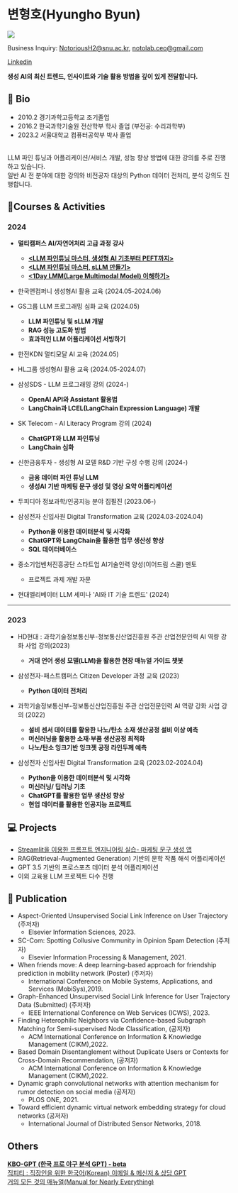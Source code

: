 # 변형호(Hyungho Byun) 





![](https://komarev.com/ghpvc/?username=NotoriousH2)


Business Inquiry: NotoriousH2@snu.ac.kr, notolab.ceo@gmail.com



[Linkedin](https://www.linkedin.com/in/hyungho-byun-6b2588224/)


**생성 AI의 최신 트렌드, 인사이트와 기술 활용 방법을 깊이 있게 전달합니다.**

## 📘 Bio

- 2010.2 경기과학고등학교 조기졸업
- 2016.2 한국과학기술원 전산학부 학사 졸업 (부전공: 수리과학부)
- 2023.2 서울대학교 컴퓨터공학부 박사 졸업
<br>
LLM 파인 튜닝과 어플리케이션/서비스 개발, 성능 향상 방법에 대한 강의를 주로 진행하고 있습니다.      <br>
일반 AI 전 분야에 대한 강의와 비전공자 대상의 Python 데이터 전처리, 분석 강의도 진행합니다.      <br>

## 🎒Courses & Activities

### 2024
- **멀티캠퍼스 AI/자연어처리 고급 과정 강사**
    - **[<LLM 파인튜닝 마스터, 생성형 AI 기초부터 PEFT까지>](https://www.multicampus.com/em/enrolment/courseDetai?p_menu=NzUjU1VC&p_gubun=Qw==&dxLanYn=N&corsCd=FA013V&corsYr=2024&corsDgrCd=10106)**
    - **[<LLM 파인튜닝 마스터, sLLM 만들기>](https://www.multicampus.com/em/enrolment/courseDetai?p_menu=NzUjU1VC&p_gubun=Qw==&dxLanYn=N&corsCd=FA014B&corsYr=2024&corsDgrCd=10101)**
    - **[<1Day LMM(Large Multimodal Model) 이해하기>](https://www.multicampus.com/em/enrolment/courseDetai?p_menu=NzUjU1VC&p_gubun=Qw==&dxLanYn=N&corsCd=FA013U&corsYr=2024&corsDgrCd=10101)**

- 한국앤컴퍼니 생성형AI 활용 교육 (2024.05-2024.06)
- GS그룹 LLM 프로그래밍 심화 교육 (2024.05)
    - **LLM 파인튜닝 및 sLLM 개발<br>**
    - **RAG 성능 고도화 방법**
    - **효과적인 LLM 어플리케이션 서빙하기**

- 한전KDN 멀티모달 AI 교육 (2024.05)
- HL그룹 생성형AI 활용 교육 (2024.05-2024.07)
  

- 삼성SDS - LLM 프로그래밍 강의 (2024-) <br>
    - **OpenAI API와 Assistant 활용법<br>**
    - **LangChain과 LCEL(LangChain Expression Language) 개발**
      

- SK Telecom - AI Literacy  Program 강의 (2024) <br>
    - **ChatGPT와 LLM 파인튜닝 <br>**
    - **LangChain 심화<br>**
- 신한금융투자 - 생성형 AI 모델 R&D 기반 구성 수행 강의 (2024-) <br>
    - **금융 데이터 파인 튜닝 LLM<br>**
    - **생성AI 기반 마케팅 문구 생성 및 영상 요약 어플리케이션<br>**
  
- 두피디아 정보과학/인공지능 분야 집필진 (2023.06-)   <br>

- 삼성전자 신입사원 Digital Transformation 교육 (2024.03-2024.04)
    - **Python을 이용한 데이터분석 및 시각화**
    - **ChatGPT와 LangChain을 활용한 업무 생산성 향상**
    - **SQL 데이터베이스**

- 중소기업벤처진흥공단 스타트업 AI기술인력 양성(이어드림 스쿨) 멘토
    - 프로젝트 과제 개발 자문
- 현대엘리베이터 LLM 세미나 'AI와 IT 기술 트렌드' (2024)

--- 
### 2023

- HD현대 : 과학기술정보통신부-정보통신산업진흥원 주관 산업전문인력 AI 역량 강화 사업 강의(2023)
    - **거대 언어 생성 모델(LLM)을 활용한 현장 매뉴얼 가이드 챗봇 <br>**
- 삼성전자-패스트캠퍼스 Citizen Developer 과정 교육 (2023)
    - **Python 데이터 전처리 <br>**

- 과학기술정보통신부-정보통신산업진흥원 주관 산업전문인력 AI 역량 강화 사업 강의 (2022)
    - **설비 센서 데이터를 활용한 나노/탄소 소재 생산공정 설비 이상 예측**
    - **머신러닝을 활용한 소재·부품 생산공정 최적화**
    - **나노/탄소 잉크기반 잉크젯 공정 라인두께 예측 <br>**
- 삼성전자 신입사원 Digital Transformation 교육 (2023.02-2024.04)
    - **Python을 이용한 데이터분석 및 시각화**
    - **머신러닝/ 딥러닝 기초**
    - **ChatGPT를 활용한 업무 생산성 향상**
    - **현업 데이터를 활용한 인공지능 프로젝트 <br>**
 
      
## 💻 Projects
- [Streamlit을 이용한 프롬프트 엔지니어링 실습- 마케팅 문구 생성 앱](https://notolab.64bit.kr/chat/)
- RAG(Retrieval-Augmented Generation) 기반의 문학 작품 해석 어플리케이션
- GPT 3.5 기반의 프로스포츠 데이터 분석 어플리케이션
- 이외 교육용 LLM 프로젝트 다수 진행
  
## 📖 Publication

- Aspect-Oriented Unsupervised Social Link Inference on User Trajectory (주저자)
    - Elsevier Information Sciences, 2023. <br>
- SC-Com: Spotting Collusive Community in Opinion Spam Detection (주저자)
    - Elsevier Information Processing & Management, 2021.<br>
- When friends move: A deep learning-based approach for friendship prediction in mobility network (Poster) (주저자)
    - International Conference on Mobile Systems, Applications, and Services (MobiSys),2019.<br>
- Graph-Enhanced Unsupervised Social Link Inference for User Trajectory Data (Submitted) (주저자)
    - IEEE International Conference on Web Services (ICWS), 2023.<br>
- Finding Heterophilic Neighbors via Confidence-based Subgraph Matching for Semi-supervised Node Classification, (공저자)
    - ACM International Conference on Information & Knowledge Management (CIKM),2022.<br>
- Based Domain Disentanglement without Duplicate Users or Contexts for Cross-Domain Recommendation, (공저자)
    - ACM International Conference on Information & Knowledge Management (CIKM),2022.<br>
- Dynamic graph convolutional networks with attention mechanism for rumor detection on social media (공저자)
    - PLOS ONE, 2021.<br>
- Toward efficient dynamic virtual network embedding strategy for cloud networks (공저자)
    - International Journal of Distributed Sensor Networks, 2018.<br>

## Others
[**KBO-GPT (한국 프로 야구 분석 GPT) - beta**](https://gptstore.ai/gpts/lxQoZl8p-kbo-gpt-hangug-peuro-yagu-bunseog-gpt) <br>
[직피티 : 직장인을 위한 한국어(Korean) 이메일 & 메신저 & 상담 GPT](https://gptstore.ai/gpts/SkD9xe3_G8-jigpiti-jigjangineul-wihan-hangugeo-korean-gpt)   
[거의 모든 것의 매뉴얼(Manual for Nearly Everything)](https://gptstore.ai/gpts/tfAenAASH-manuals-for-everything-geoyi-modeun-geosyi-maenyueol)

